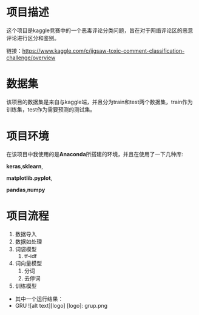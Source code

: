 
# 项目描述

这个项目是kaggle竞赛中的一个恶毒评论分类问题，旨在对于网络评论区的恶意评论进行区分和鉴别。


链接：https://www.kaggle.com/c/jigsaw-toxic-comment-classification-challenge/overview

# 数据集

该项目的数据集是来自与kaggle端，并且分为train和test两个数据集，train作为训练集，test作为需要预测的测试集。

# 项目环境

在该项目中我使用的是**Anaconda**所搭建的环境，并且在使用了一下几种库:

**keras**,**sklearn**,

**matplotlib.pyplot**,

**pandas**,**numpy**

# 项目流程

1. 数据导入 
2. 数据如处理
  1. 词袋模型
      1. tf-idf
  2. 词向量模型
      1. 分词
      2. 去停词
3. 训练模型
  * 其中一个运行结果：
  * GRU
  ![alt text][logo]
  [logo]: grup.png
